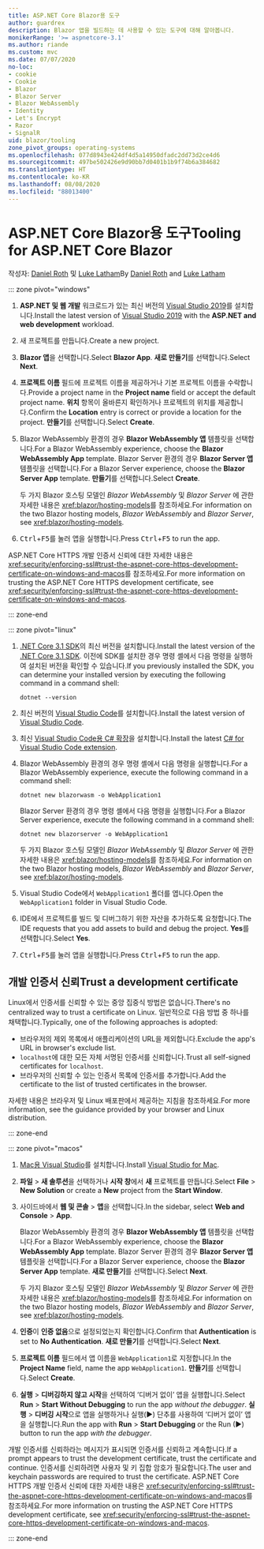 ```yaml
---
title: ASP.NET Core Blazor용 도구
author: guardrex
description: Blazor 앱을 빌드하는 데 사용할 수 있는 도구에 대해 알아봅니다.
monikerRange: '>= aspnetcore-3.1'
ms.author: riande
ms.custom: mvc
ms.date: 07/07/2020
no-loc:
- cookie
- Cookie
- Blazor
- Blazor Server
- Blazor WebAssembly
- Identity
- Let's Encrypt
- Razor
- SignalR
uid: blazor/tooling
zone_pivot_groups: operating-systems
ms.openlocfilehash: 077d8943e424df4d5a14950dfadc2dd73d2ce4d6
ms.sourcegitcommit: 497be502426e9d90bb7d0401b1b9f74b6a384682
ms.translationtype: HT
ms.contentlocale: ko-KR
ms.lasthandoff: 08/08/2020
ms.locfileid: "88013400"
---
```

# <a name="tooling-for-aspnet-core-no-locblazor"></a><span data-ttu-id="71cb1-103">ASP.NET Core Blazor용 도구</span><span class="sxs-lookup"><span data-stu-id="71cb1-103">Tooling for ASP.NET Core Blazor</span></span>

<span data-ttu-id="71cb1-104">작성자: [Daniel Roth](https://github.com/danroth27) 및 [Luke Latham](https://github.com/guardrex)</span><span class="sxs-lookup"><span data-stu-id="71cb1-104">By [Daniel Roth](https://github.com/danroth27) and [Luke Latham](https://github.com/guardrex)</span></span>

::: zone pivot="windows"

1. <span data-ttu-id="71cb1-105">**ASP.NET 및 웹 개발** 워크로드가 있는 최신 버전의 [Visual Studio 2019](https://visualstudio.microsoft.com/downloads/)를 설치합니다.</span><span class="sxs-lookup"><span data-stu-id="71cb1-105">Install the latest version of [Visual Studio 2019](https://visualstudio.microsoft.com/downloads/) with the **ASP.NET and web development** workload.</span></span>

1. <span data-ttu-id="71cb1-106">새 프로젝트를 만듭니다.</span><span class="sxs-lookup"><span data-stu-id="71cb1-106">Create a new project.</span></span>

1. <span data-ttu-id="71cb1-107">**Blazor 앱**을 선택합니다.</span><span class="sxs-lookup"><span data-stu-id="71cb1-107">Select **Blazor App**.</span></span> <span data-ttu-id="71cb1-108">**새로 만들기**를 선택합니다.</span><span class="sxs-lookup"><span data-stu-id="71cb1-108">Select **Next**.</span></span>

1. <span data-ttu-id="71cb1-109">**프로젝트 이름** 필드에 프로젝트 이름을 제공하거나 기본 프로젝트 이름을 수락합니다.</span><span class="sxs-lookup"><span data-stu-id="71cb1-109">Provide a project name in the **Project name** field or accept the default project name.</span></span> <span data-ttu-id="71cb1-110">**위치** 항목이 올바른지 확인하거나 프로젝트의 위치를 제공합니다.</span><span class="sxs-lookup"><span data-stu-id="71cb1-110">Confirm the **Location** entry is correct or provide a location for the project.</span></span> <span data-ttu-id="71cb1-111">**만들기**를 선택합니다.</span><span class="sxs-lookup"><span data-stu-id="71cb1-111">Select **Create**.</span></span>

1. <span data-ttu-id="71cb1-112">Blazor WebAssembly 환경의 경우 **Blazor WebAssembly 앱** 템플릿을 선택합니다.</span><span class="sxs-lookup"><span data-stu-id="71cb1-112">For a Blazor WebAssembly experience, choose the **Blazor WebAssembly App** template.</span></span> <span data-ttu-id="71cb1-113">Blazor Server 환경의 경우 **Blazor Server 앱** 템플릿을 선택합니다.</span><span class="sxs-lookup"><span data-stu-id="71cb1-113">For a Blazor Server experience, choose the **Blazor Server App** template.</span></span> <span data-ttu-id="71cb1-114">**만들기**를 선택합니다.</span><span class="sxs-lookup"><span data-stu-id="71cb1-114">Select **Create**.</span></span>

   <span data-ttu-id="71cb1-115">두 가지 Blazor 호스팅 모델인 *Blazor WebAssembly* 및 *Blazor Server* 에 관한 자세한 내용은 <xref:blazor/hosting-models>를 참조하세요.</span><span class="sxs-lookup"><span data-stu-id="71cb1-115">For information on the two Blazor hosting models, *Blazor WebAssembly* and *Blazor Server*, see <xref:blazor/hosting-models>.</span></span>

1. <span data-ttu-id="71cb1-116"><kbd>Ctrl</kbd>+<kbd>F5</kbd>를 눌러 앱을 실행합니다.</span><span class="sxs-lookup"><span data-stu-id="71cb1-116">Press <kbd>Ctrl</kbd>+<kbd>F5</kbd> to run the app.</span></span>

<span data-ttu-id="71cb1-117">ASP.NET Core HTTPS 개발 인증서 신뢰에 대한 자세한 내용은 <xref:security/enforcing-ssl#trust-the-aspnet-core-https-development-certificate-on-windows-and-macos>를 참조하세요.</span><span class="sxs-lookup"><span data-stu-id="71cb1-117">For more information on trusting the ASP.NET Core HTTPS development certificate, see <xref:security/enforcing-ssl#trust-the-aspnet-core-https-development-certificate-on-windows-and-macos>.</span></span>

::: zone-end

::: zone pivot="linux"

1. <span data-ttu-id="71cb1-118">[.NET Core 3.1 SDK](https://dotnet.microsoft.com/download/dotnet-core/3.1)의 최신 버전을 설치합니다.</span><span class="sxs-lookup"><span data-stu-id="71cb1-118">Install the latest version of the [.NET Core 3.1 SDK](https://dotnet.microsoft.com/download/dotnet-core/3.1).</span></span> <span data-ttu-id="71cb1-119">이전에 SDK를 설치한 경우 명령 셸에서 다음 명령을 실행하여 설치된 버전을 확인할 수 있습니다.</span><span class="sxs-lookup"><span data-stu-id="71cb1-119">If you previously installed the SDK, you can determine your installed version by executing the following command in a command shell:</span></span>

   ```dotnetcli
   dotnet --version
   ```

1. <span data-ttu-id="71cb1-120">최신 버전의 [Visual Studio Code](https://code.visualstudio.com/)를 설치합니다.</span><span class="sxs-lookup"><span data-stu-id="71cb1-120">Install the latest version of [Visual Studio Code](https://code.visualstudio.com/).</span></span>

1. <span data-ttu-id="71cb1-121">최신 [Visual Studio Code용 C# 확장](https://marketplace.visualstudio.com/items?itemName=ms-dotnettools.csharp)을 설치합니다.</span><span class="sxs-lookup"><span data-stu-id="71cb1-121">Install the latest [C# for Visual Studio Code extension](https://marketplace.visualstudio.com/items?itemName=ms-dotnettools.csharp).</span></span>

1. <span data-ttu-id="71cb1-122">Blazor WebAssembly 환경의 경우 명령 셸에서 다음 명령을 실행합니다.</span><span class="sxs-lookup"><span data-stu-id="71cb1-122">For a Blazor WebAssembly experience, execute the following command in a command shell:</span></span>

   ```dotnetcli
   dotnet new blazorwasm -o WebApplication1
   ```

   <span data-ttu-id="71cb1-123">Blazor Server 환경의 경우 명령 셸에서 다음 명령을 실행합니다.</span><span class="sxs-lookup"><span data-stu-id="71cb1-123">For a Blazor Server experience, execute the following command in a command shell:</span></span>

   ```dotnetcli
   dotnet new blazorserver -o WebApplication1
   ```

   <span data-ttu-id="71cb1-124">두 가지 Blazor 호스팅 모델인 *Blazor WebAssembly* 및 *Blazor Server* 에 관한 자세한 내용은 <xref:blazor/hosting-models>를 참조하세요.</span><span class="sxs-lookup"><span data-stu-id="71cb1-124">For information on the two Blazor hosting models, *Blazor WebAssembly* and *Blazor Server*, see <xref:blazor/hosting-models>.</span></span>

1. <span data-ttu-id="71cb1-125">Visual Studio Code에서 `WebApplication1` 폴더를 엽니다.</span><span class="sxs-lookup"><span data-stu-id="71cb1-125">Open the `WebApplication1` folder in Visual Studio Code.</span></span>

1. <span data-ttu-id="71cb1-126">IDE에서 프로젝트를 빌드 및 디버그하기 위한 자산을 추가하도록 요청합니다.</span><span class="sxs-lookup"><span data-stu-id="71cb1-126">The IDE requests that you add assets to build and debug the project.</span></span> <span data-ttu-id="71cb1-127">**Yes**를 선택합니다.</span><span class="sxs-lookup"><span data-stu-id="71cb1-127">Select **Yes**.</span></span>

1. <span data-ttu-id="71cb1-128"><kbd>Ctrl</kbd>+<kbd>F5</kbd>를 눌러 앱을 실행합니다.</span><span class="sxs-lookup"><span data-stu-id="71cb1-128">Press <kbd>Ctrl</kbd>+<kbd>F5</kbd> to run the app.</span></span>

## <a name="trust-a-development-certificate"></a><span data-ttu-id="71cb1-129">개발 인증서 신뢰</span><span class="sxs-lookup"><span data-stu-id="71cb1-129">Trust a development certificate</span></span>

<span data-ttu-id="71cb1-130">Linux에서 인증서를 신뢰할 수 있는 중앙 집중식 방법은 없습니다.</span><span class="sxs-lookup"><span data-stu-id="71cb1-130">There's no centralized way to trust a certificate on Linux.</span></span> <span data-ttu-id="71cb1-131">일반적으로 다음 방법 중 하나를 채택합니다.</span><span class="sxs-lookup"><span data-stu-id="71cb1-131">Typically, one of the following approaches is adopted:</span></span>

* <span data-ttu-id="71cb1-132">브라우저의 제외 목록에서 애플리케이션의 URL을 제외합니다.</span><span class="sxs-lookup"><span data-stu-id="71cb1-132">Exclude the app's URL in browser's exclude list.</span></span>
* <span data-ttu-id="71cb1-133">`localhost`에 대한 모든 자체 서명된 인증서를 신뢰합니다.</span><span class="sxs-lookup"><span data-stu-id="71cb1-133">Trust all self-signed certificates for `localhost`.</span></span>
* <span data-ttu-id="71cb1-134">브라우저의 신뢰할 수 있는 인증서 목록에 인증서를 추가합니다.</span><span class="sxs-lookup"><span data-stu-id="71cb1-134">Add the certificate to the list of trusted certificates in the browser.</span></span>

<span data-ttu-id="71cb1-135">자세한 내용은 브라우저 및 Linux 배포판에서 제공하는 지침을 참조하세요.</span><span class="sxs-lookup"><span data-stu-id="71cb1-135">For more information, see the guidance provided by your browser and Linux distribution.</span></span>

::: zone-end

::: zone pivot="macos"

1. <span data-ttu-id="71cb1-136">[Mac용 Visual Studio](https://visualstudio.microsoft.com/vs/mac/)를 설치합니다.</span><span class="sxs-lookup"><span data-stu-id="71cb1-136">Install [Visual Studio for Mac](https://visualstudio.microsoft.com/vs/mac/).</span></span>

1. <span data-ttu-id="71cb1-137">**파일** > **새 솔루션**을 선택하거나 **시작 창**에서 **새** 프로젝트를 만듭니다.</span><span class="sxs-lookup"><span data-stu-id="71cb1-137">Select **File** > **New Solution** or create a **New** project from the **Start Window**.</span></span>

1. <span data-ttu-id="71cb1-138">사이드바에서 **웹 및 콘솔** > **앱**을 선택합니다.</span><span class="sxs-lookup"><span data-stu-id="71cb1-138">In the sidebar, select **Web and Console** > **App**.</span></span>

   <span data-ttu-id="71cb1-139">Blazor WebAssembly 환경의 경우 **Blazor WebAssembly 앱** 템플릿을 선택합니다.</span><span class="sxs-lookup"><span data-stu-id="71cb1-139">For a Blazor WebAssembly experience, choose the **Blazor WebAssembly App** template.</span></span> <span data-ttu-id="71cb1-140">Blazor Server 환경의 경우 **Blazor Server 앱** 템플릿을 선택합니다.</span><span class="sxs-lookup"><span data-stu-id="71cb1-140">For a Blazor Server experience, choose the **Blazor Server App** template.</span></span> <span data-ttu-id="71cb1-141">**새로 만들기**를 선택합니다.</span><span class="sxs-lookup"><span data-stu-id="71cb1-141">Select **Next**.</span></span>

   <span data-ttu-id="71cb1-142">두 가지 Blazor 호스팅 모델인 *Blazor WebAssembly* 및 *Blazor Server* 에 관한 자세한 내용은 <xref:blazor/hosting-models>를 참조하세요.</span><span class="sxs-lookup"><span data-stu-id="71cb1-142">For information on the two Blazor hosting models, *Blazor WebAssembly* and *Blazor Server*, see <xref:blazor/hosting-models>.</span></span>

1. <span data-ttu-id="71cb1-143">**인증**이 **인증 없음**으로 설정되었는지 확인합니다.</span><span class="sxs-lookup"><span data-stu-id="71cb1-143">Confirm that **Authentication** is set to **No Authentication**.</span></span> <span data-ttu-id="71cb1-144">**새로 만들기**를 선택합니다.</span><span class="sxs-lookup"><span data-stu-id="71cb1-144">Select **Next**.</span></span>

1. <span data-ttu-id="71cb1-145">**프로젝트 이름** 필드에서 앱 이름을 `WebApplication1`로 지정합니다.</span><span class="sxs-lookup"><span data-stu-id="71cb1-145">In the **Project Name** field, name the app `WebApplication1`.</span></span> <span data-ttu-id="71cb1-146">**만들기**를 선택합니다.</span><span class="sxs-lookup"><span data-stu-id="71cb1-146">Select **Create**.</span></span>

1. <span data-ttu-id="71cb1-147">**실행** > **디버깅하지 않고 시작**을 선택하여 ‘디버거 없이’ 앱을 실행합니다.</span><span class="sxs-lookup"><span data-stu-id="71cb1-147">Select **Run** > **Start Without Debugging** to run the app *without the debugger*.</span></span> <span data-ttu-id="71cb1-148">**실행** > **디버깅 시작**으로 앱을 실행하거나 실행(&#9654;) 단추를 사용하여 ‘디버거 없이’ 앱을 실행합니다.</span><span class="sxs-lookup"><span data-stu-id="71cb1-148">Run the app with **Run** > **Start Debugging** or the Run (&#9654;) button to run the app *with the debugger*.</span></span>

<span data-ttu-id="71cb1-149">개발 인증서를 신뢰하라는 메시지가 표시되면 인증서를 신뢰하고 계속합니다.</span><span class="sxs-lookup"><span data-stu-id="71cb1-149">If a prompt appears to trust the development certificate, trust the certificate and continue.</span></span> <span data-ttu-id="71cb1-150">인증서를 신뢰하려면 사용자 및 키 집합 암호가 필요합니다.</span><span class="sxs-lookup"><span data-stu-id="71cb1-150">The user and keychain passwords are required to trust the certificate.</span></span> <span data-ttu-id="71cb1-151">ASP.NET Core HTTPS 개발 인증서 신뢰에 대한 자세한 내용은 <xref:security/enforcing-ssl#trust-the-aspnet-core-https-development-certificate-on-windows-and-macos>를 참조하세요.</span><span class="sxs-lookup"><span data-stu-id="71cb1-151">For more information on trusting the ASP.NET Core HTTPS development certificate, see <xref:security/enforcing-ssl#trust-the-aspnet-core-https-development-certificate-on-windows-and-macos>.</span></span>

::: zone-end
